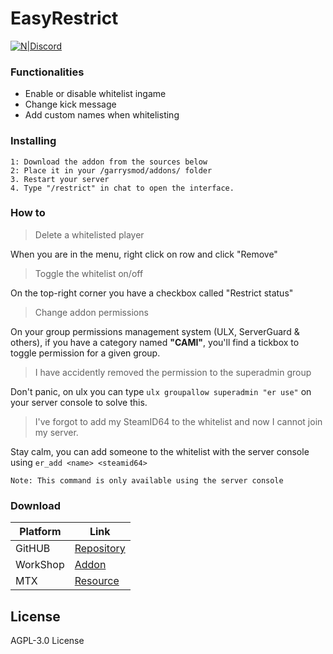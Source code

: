 # EasyRestrict

[![N|Discord](https://img.shields.io/discord/223070469148901376?color=0869A4&label=DISCORD.GG%2FGCA&logo=discord&logoColor=white&style=flat-square)](https://discord.gg/gca)

### Functionalities
  - Enable or disable whitelist ingame
  - Change kick message
  - Add custom names when whitelisting

### Installing

```
1: Download the addon from the sources below
2: Place it in your /garrysmod/addons/ folder
3. Restart your server
4. Type "/restrict" in chat to open the interface.
```

### How to

> Delete a whitelisted player

When you are in the menu, right click on row and click "Remove"

> Toggle the whitelist on/off

On the top-right corner you have a checkbox called "Restrict status"

> Change addon permissions

On your group permissions management system (ULX, ServerGuard & others), if you have a category named **"CAMI"**, you'll find a tickbox to toggle permission for a given group.

> I have accidently removed the permission to the superadmin group

Don't panic, on ulx you can type `ulx groupallow superadmin "er use"` on your server console to solve this.

> I've forgot to add my SteamID64 to the whitelist and now I cannot join my server.

Stay calm, you can add someone to the whitelist with the server console using `er_add <name> <steamid64>`

```fix
Note: This command is only available using the server console
```

### Download

| Platform | Link |
| ------ | ------ |
| GitHUB | [Repository][repo] |
| WorkShop | [Addon][workshop] |
| MTX | [Resource][mtx] |

License
----

AGPL-3.0 License


   [repo]: <https://github.com/Lexa013/easyrestrict>
   [workshop]: <#>
   [mtx]: <#>
